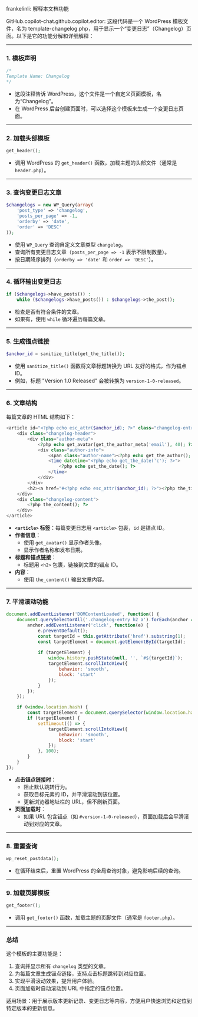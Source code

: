 frankelinli: 解释本文档功能

GitHub.copilot-chat.github.copilot.editor: 这段代码是一个 WordPress 模板文件，名为 template-changelog.php，用于显示一个“变更日志”（Changelog）页面。以下是它的功能分解和详细解释：

---

### 1. **模板声明**
```php
/*
Template Name: Changelog
*/
```
- 这段注释告诉 WordPress，这个文件是一个自定义页面模板，名为“Changelog”。
- 在 WordPress 后台创建页面时，可以选择这个模板来生成一个变更日志页面。

---

### 2. **加载头部模板**
```php
get_header();
```
- 调用 WordPress 的 `get_header()` 函数，加载主题的头部文件（通常是 `header.php`）。

---

### 3. **查询变更日志文章**
```php
$changelogs = new WP_Query(array(
    'post_type' => 'changelog',
    'posts_per_page' => -1,
    'orderby' => 'date',
    'order' => 'DESC'
));
```
- 使用 `WP_Query` 查询自定义文章类型 `changelog`。
- 查询所有变更日志文章（`posts_per_page => -1` 表示不限制数量）。
- 按日期降序排列（`orderby => 'date'` 和 `order => 'DESC'`）。

---

### 4. **循环输出变更日志**
```php
if ($changelogs->have_posts()) :
    while ($changelogs->have_posts()) : $changelogs->the_post();
```
- 检查是否有符合条件的文章。
- 如果有，使用 `while` 循环遍历每篇文章。

---

### 5. **生成锚点链接**
```php
$anchor_id = sanitize_title(get_the_title());
```
- 使用 `sanitize_title()` 函数将文章标题转换为 URL 友好的格式，作为锚点 ID。
- 例如，标题 "Version 1.0 Released" 会被转换为 `version-1-0-released`。

---

### 6. **文章结构**
每篇文章的 HTML 结构如下：
```php
<article id="<?php echo esc_attr($anchor_id); ?>" class="changelog-entry">
    <div class="changelog-header">
        <div class="author-meta">
            <?php echo get_avatar(get_the_author_meta('email'), 40); ?>
            <div class="author-info">
                <span class="author-name"><?php echo get_the_author(); ?></span>
                <time datetime="<?php echo get_the_date('c'); ?>">
                    <?php echo get_the_date(); ?>
                </time>
            </div>
        </div>
        <h2><a href="#<?php echo esc_attr($anchor_id); ?>"><?php the_title(); ?></a></h2>
    </div>
    <div class="changelog-content">
        <?php the_content(); ?>
    </div>
</article>
```
- **`<article>` 标签**：每篇变更日志用 `<article>` 包裹，`id` 是锚点 ID。
- **作者信息**：
  - 使用 `get_avatar()` 显示作者头像。
  - 显示作者名称和发布日期。
- **标题和锚点链接**：
  - 标题用 `<h2>` 包裹，链接到文章的锚点 ID。
- **内容**：
  - 使用 `the_content()` 输出文章内容。

---

### 7. **平滑滚动功能**
```javascript
document.addEventListener('DOMContentLoaded', function() {
    document.querySelectorAll('.changelog-entry h2 a').forEach(anchor => {
        anchor.addEventListener('click', function(e) {
            e.preventDefault();
            const targetId = this.getAttribute('href').substring(1);
            const targetElement = document.getElementById(targetId);
            
            if (targetElement) {
                window.history.pushState(null, '', `#${targetId}`);
                targetElement.scrollIntoView({
                    behavior: 'smooth',
                    block: 'start'
                });
            }
        });
    });

    if (window.location.hash) {
        const targetElement = document.querySelector(window.location.hash);
        if (targetElement) {
            setTimeout(() => {
                targetElement.scrollIntoView({
                    behavior: 'smooth',
                    block: 'start'
                });
            }, 100);
        }
    }
});
```
- **点击锚点链接时**：
  - 阻止默认跳转行为。
  - 获取目标元素的 ID，并平滑滚动到该位置。
  - 更新浏览器地址栏的 URL，但不刷新页面。
- **页面加载时**：
  - 如果 URL 包含锚点（如 `#version-1-0-released`），页面加载后会平滑滚动到对应的文章。

---

### 8. **重置查询**
```php
wp_reset_postdata();
```
- 在循环结束后，重置 WordPress 的全局查询对象，避免影响后续的查询。

---

### 9. **加载页脚模板**
```php
get_footer();
```
- 调用 `get_footer()` 函数，加载主题的页脚文件（通常是 `footer.php`）。

---

### 总结
这个模板的主要功能是：
1. 查询并显示所有 `changelog` 类型的文章。
2. 为每篇文章生成锚点链接，支持点击标题跳转到对应位置。
3. 实现平滑滚动效果，提升用户体验。
4. 页面加载时自动滚动到 URL 中指定的锚点位置。

适用场景：用于展示版本更新记录、变更日志等内容，方便用户快速浏览和定位到特定版本的更新信息。